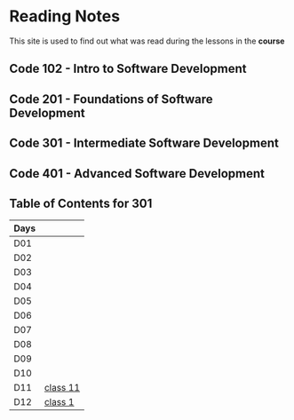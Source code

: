 # Reading Notes

This site is used to find out what was read during the lessons in the **course**

## Code 102 - Intro to Software Development

## Code 201 - Foundations of Software Development

## Code 301 - Intermediate Software Development

## Code 401 - Advanced Software Development

## Table of Contents for 301
  
| Days  |       |
| ---   |   --- |
|  D01  |       |
|  D02  |       |
|  D03  |       |
|  D04  |       |
|  D05  |       |
|  D06  |       |
|  D07  |       |
|  D08  |       |
|  D09  |       |
|  D10  |       |
|  D11  |   [class 11](301/read11.md)    |
|  D12  |   [class 1](301/read12.md)    |

